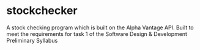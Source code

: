 # stockchecker
A stock checking program which is built on the Alpha Vantage API. Built to meet the requirements for task 1 of the Software Design &amp; Development Preliminary Syllabus
